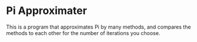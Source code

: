 # Pi Approximater #

This is a program that approximates Pi by many methods, and compares the methods to each other for the number of iterations you choose.
